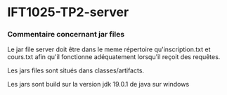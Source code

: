 # IFT1025-TP2-server

<h3>Commentaire concernant jar files</h3>
<p>Le jar file server doit être dans le meme répertoire qu'inscription.txt et cours.txt afin qu'il fonctionne 
adéquatement lorsqu'il reçoit des requêtes.
</p>
<p>
Les jars files sont situés dans classes/artifacts.
<p>Les jars sont build sur la version jdk 19.0.1 de java sur windows</p>